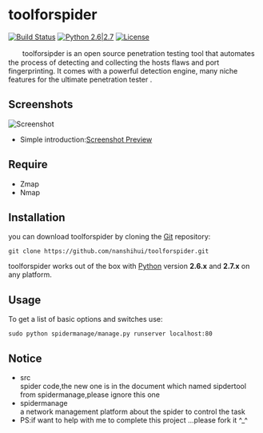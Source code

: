 # toolforspider

[![Build Status](http://nanshihui.github.io/public/status.svg)](http://nanshihui.github.io/2016/01/21/ToolForSpider%E7%AE%80%E4%BB%8B/) [![Python 2.6|2.7](http://nanshihui.github.io/public/python.svg)](https://www.python.org/) [![License](http://nanshihui.github.io/public/license.svg)](http://nanshihui.github.io/2016/01/21/ToolForSpider%E7%AE%80%E4%BB%8B/) 

　　toolforsipder is an open source penetration testing tool that automates the process of detecting and collecting the hosts flaws and port fingerprinting. It comes with a powerful detection engine, many niche features for the ultimate penetration tester .

Screenshots
----

![Screenshot](http://nanshihui.github.io/public/result.png)

* Simple introduction:[Screenshot Preview](http://nanshihui.github.io/2016/01/21/ToolForSpider%E7%AE%80%E4%BB%8B/)

Require
----
* Zmap
* Nmap

Installation
----

you can download toolforspider by cloning the [Git](https://github.com/nanshihui/toolforspider) repository:

    git clone https://github.com/nanshihui/toolforspider.git

toolforspider works out of the box with [Python](http://www.python.org/download/) version **2.6.x** and **2.7.x** on any platform.

Usage
----

To get a list of basic options and switches use:

    sudo python spidermanage/manage.py runserver localhost:80
    
Notice
----
* src    
spider code,the new one is in the document which named sipdertool from spidermanage,please ignore this one
* spidermanage     
a network management platform about the spider to control the task 
* PS:if want to help with me to complete this project ...please fork it ^_^  







